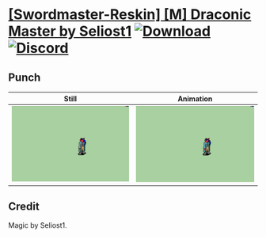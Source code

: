 # [\[Swordmaster-Reskin\] \[M\] Draconic Master by Seliost1](./) [![Download](https://img.shields.io/badge/Download--red?style=social&logo=github)](https://minhaskamal.github.io/DownGit/#/home?url=https://github.com/Klokinator/FE-Repo/tree/main/Battle%20Animations%2FInfantry%20-%20(Swd)%20Myrms%20and%20Swordmasters%2F%5BSwordmaster-Reskin%5D%20%5BM%5D%20Draconic%20Master%20by%20Seliost1%2FPunch%202) [![Discord](https://img.shields.io/badge/Discord--blue?style=social&logo=discord)](https://discord.gg/C7VNGnyTPA)

## Punch

| Still | Animation |
| :---: | :-------: |
| ![Punch still](./Punch_000.png) | ![Punch](./Punch.gif) |

## Credit

Magic by Seliost1.
